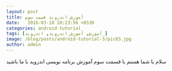 ```yaml
---
layout: post
title: آموزش اندروید قسمت سوم
date:   2016-03-18 10:23:56 +0330
categories: android-tutorial
tags: [آموزش, آموزش_اندروید, اندروید_]
image: /blog/posts/android-tutorial-3/pic03.jpg
author: admin
---
```


سلام
با شما هستم با قسمت سوم آموزش برنامه نویسی اندروید
با ما باشید